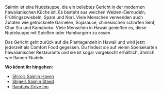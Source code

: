 Saimin ist eine Nudelsuppe, die ein beliebtes Gericht in der modernen hawaiianischen Küche ist. Es besteht aus weichen Weizen-Eiernudeln, Frühlingszwiebeln, Spam und Nori.
Viele Menschen verwenden auch Zutaten wie getrocknete Garnelen, Sojasauce, chinesischen scharfen Senf, Char Siu und Kamaboko. Viele Menschen in Hawaii genießen es, diese Nudelsuppe mit Spießen oder Hamburgern zu essen.

Das Gericht geht zurück auf die Plantagenzeit in Hawaii und wird jetzt jederzeit als Comfort Food gegessen. Du findest sie auf vielen Speisekarten hawaiianischer Restaurants und sie ist sogar vorgekocht erhältlich, ähnlich wie Ramen-Nudeln.



**Wo könnt ihr hingehen:**
- [Shiro’s Saimin Haven](https://shiros-saimin.com/)
- [Shige’s Saimin Stand](https://www.facebook.com/ShigesSaimin/)
- [Rainbow Drive Inn](https://rainbowdrivein.com/)